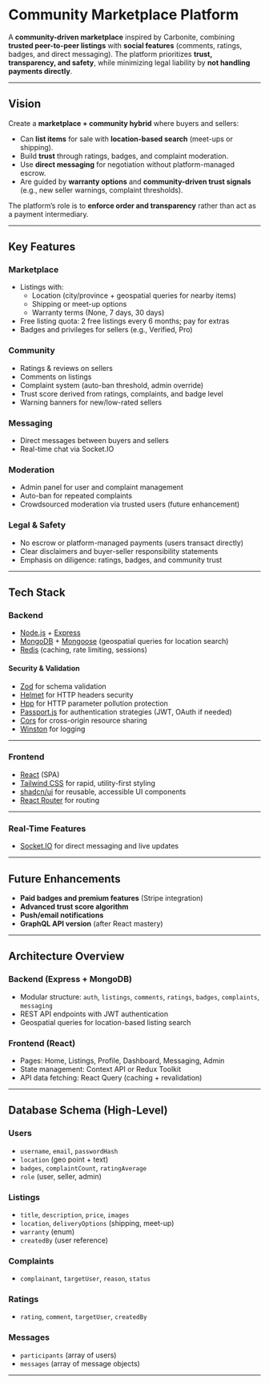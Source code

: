 # Community Marketplace Platform

A **community-driven marketplace** inspired by Carbonite, combining **trusted peer-to-peer listings** with **social features** (comments, ratings, badges, and direct messaging). The platform prioritizes **trust, transparency, and safety**, while minimizing legal liability by **not handling payments directly**.

---

## Vision

Create a **marketplace + community hybrid** where buyers and sellers:
- Can **list items** for sale with **location-based search** (meet-ups or shipping).
- Build **trust** through ratings, badges, and complaint moderation.
- Use **direct messaging** for negotiation without platform-managed escrow.
- Are guided by **warranty options** and **community-driven trust signals** (e.g., new seller warnings, complaint thresholds).

The platform’s role is to **enforce order and transparency** rather than act as a payment intermediary.

---

## Key Features

### **Marketplace**
- Listings with:
  - Location (city/province + geospatial queries for nearby items)
  - Shipping or meet-up options
  - Warranty terms (None, 7 days, 30 days)
- Free listing quota: 2 free listings every 6 months; pay for extras
- Badges and privileges for sellers (e.g., Verified, Pro)

### **Community**
- Ratings & reviews on sellers
- Comments on listings
- Complaint system (auto-ban threshold, admin override)
- Trust score derived from ratings, complaints, and badge level
- Warning banners for new/low-rated sellers

### **Messaging**
- Direct messages between buyers and sellers
- Real-time chat via Socket.IO

### **Moderation**
- Admin panel for user and complaint management
- Auto-ban for repeated complaints
- Crowdsourced moderation via trusted users (future enhancement)

### **Legal & Safety**
- No escrow or platform-managed payments (users transact directly)
- Clear disclaimers and buyer-seller responsibility statements
- Emphasis on diligence: ratings, badges, and community trust

---

## Tech Stack

### **Backend**
- [Node.js](https://nodejs.org/) + [Express](https://expressjs.com/)
- [MongoDB](https://www.mongodb.com/) + [Mongoose](https://mongoosejs.com/) (geospatial queries for location search)
- [Redis](https://redis.io/) (caching, rate limiting, sessions)

#### **Security & Validation**
- [Zod](https://zod.dev/) for schema validation
- [Helmet](https://helmetjs.github.io/) for HTTP headers security
- [Hpp](https://www.npmjs.com/package/hpp) for HTTP parameter pollution protection
- [Passport.js](https://www.passportjs.org/) for authentication strategies (JWT, OAuth if needed)
- [Cors](https://www.npmjs.com/package/cors) for cross-origin resource sharing
- [Winston](https://github.com/winstonjs/winston) for logging

---

### **Frontend**
- [React](https://react.dev/) (SPA)
- [Tailwind CSS](https://tailwindcss.com/) for rapid, utility-first styling
- [shadcn/ui](https://ui.shadcn.com/) for reusable, accessible UI components
- [React Router](https://reactrouter.com/) for routing

---

### **Real-Time Features**
- [Socket.IO](https://socket.io/) for direct messaging and live updates

---

## Future Enhancements

- **Paid badges and premium features** (Stripe integration)
- **Advanced trust score algorithm**
- **Push/email notifications**
- **GraphQL API version** (after React mastery)

---

## Architecture Overview

### **Backend (Express + MongoDB)**
- Modular structure: `auth`, `listings`, `comments`, `ratings`, `badges`, `complaints`, `messaging`
- REST API endpoints with JWT authentication
- Geospatial queries for location-based listing search

### **Frontend (React)**
- Pages: Home, Listings, Profile, Dashboard, Messaging, Admin
- State management: Context API or Redux Toolkit
- API data fetching: React Query (caching + revalidation)

---

## Database Schema (High-Level)

### Users
- `username`, `email`, `passwordHash`
- `location` (geo point + text)
- `badges`, `complaintCount`, `ratingAverage`
- `role` (user, seller, admin)

### Listings
- `title`, `description`, `price`, `images`
- `location`, `deliveryOptions` (shipping, meet-up)
- `warranty` (enum)
- `createdBy` (user reference)

### Complaints
- `complainant`, `targetUser`, `reason`, `status`

### Ratings
- `rating`, `comment`, `targetUser`, `createdBy`

### Messages
- `participants` (array of users)
- `messages` (array of message objects)

---


